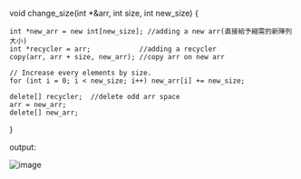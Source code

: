 
void change_size(int *&arr, int size, int new_size) {

    int *new_arr = new int[new_size]; //adding a new arr(直接給予縮需的新陣列大小) 
    int *recycler = arr;			//adding a recycler
    copy(arr, arr + size, new_arr);	//copy arr on new arr

    // Increase every elements by size.
    for (int i = 0; i < new_size; i++) new_arr[i] += new_size;

    delete[] recycler;	//delete odd arr space
    arr = new_arr;
    delete[] new_arr;
}

output:

![image](https://github.com/user-attachments/assets/cd1b0c5e-ecdb-4ca0-a6bd-d25dab9914db)

